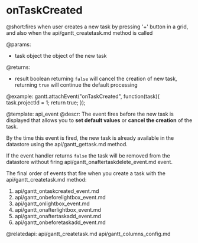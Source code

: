 onTaskCreated
=============
@short:fires when user creates a new task by pressing '+' button in a grid, and also when the api/gantt_createtask.md method is called

@params:
- task		object		the object of the new task

@returns:  
  - result     boolean       returning `false` will cancel the creation of new task, returning `true` will continue the default processing
 
@example:
gantt.attachEvent("onTaskCreated", function(task){
    task.projectId = 1;
    return true;
});

@template:	api_event
@descr:
The event fires before the new task is displayed that allows you to **set default values** or **cancel the creation** of the task.

By the time this event is fired, the new task is already available in the datastore using the api/gantt_gettask.md method.

If the event handler returns `false` the task will be removed from the datastore without firing api/gantt_onaftertaskdelete_event.md event.

The final order of events that fire when you create a task with the api/gantt_createtask.md method:

1. api/gantt_ontaskcreated_event.md
2. api/gantt_onbeforelightbox_event.md
3. api/gantt_onlightbox_event.md
4. api/gantt_onafterlightbox_event.md
5. api/gantt_onaftertaskadd_event.md
6. api/gantt_onbeforetaskadd_event.md

@relatedapi:
	api/gantt_createtask.md
	api/gantt_columns_config.md
	